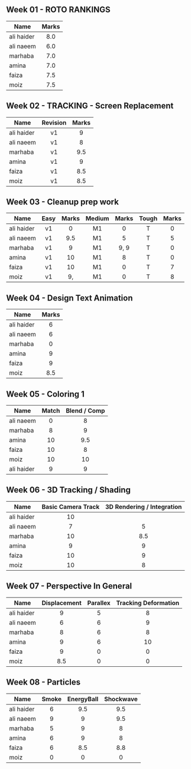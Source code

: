 ## Week 01 - ROTO RANKINGS
| Name   |      Marks      |
|----------|:-------------:|
| ali haider | 8.0 |
| ali naeem  | 6.0 |
| marhaba    | 7.0 |
| amina      | 7.0 |
| faiza      | 7.5 |
| moiz       | 7.5 |

## Week 02 - TRACKING - Screen Replacement

| Name   | Revision  |   Marks      |
|----------|:--:|:-------------:|
| ali haider |v1| 9|
| ali naeem  |v1| 8 |
| marhaba    |v1| 9.5 |
| amina      |v1| 9 |
| faiza      |v1| 8.5 |
| moiz       |v1| 8.5 |

## Week 03 - Cleanup prep work

| Name   | Easy  | Marks | Medium |  Marks | Tough |Marks |
|----------|:--:|:---:|:---:|:---:| :---:|:---:|
| ali haider |v1| 0     |M1|0|T|0|
| ali naeem  |v1| 9.5  |M1|5|T|5|
| marhaba    |v1| 9  |M1|9, 9|T|0|
| amina      |v1| 10  |M1|8|T|0|
| faiza      |v1| 10  |M1|0|T|7|
| moiz       |v1| 9,     |M1|0|T|8|

## Week 04 - Design Text Animation

| Name   | Marks |
|----------|:--:|
| ali haider |6|
| ali naeem  |6|
| marhaba    |0|
| amina      |9|
| faiza      |9|
| moiz       |8.5|

## Week 05 - Coloring 1

| Name   | Match |  Blend / Comp |
|----------|:--:|:--:|
| ali naeem  |0|8|
| marhaba    |8|9|
| amina      |10|9.5|
| faiza      |10|8|
| moiz       |10|10|
| ali haider |9|9|

## Week 06 - 3D Tracking / Shading

| Name   | Basic Camera Track |3D Rendering / Integration |
|----------|:--:|:--:|
| ali haider |10||
| ali naeem  |7|5|
| marhaba    |10|8.5|
| amina      |9|9|
| faiza      |10|9|
| moiz       |10|8|

## Week 07 - Perspective In General

| Name   | Displacement | Parallex | Tracking Deformation|
|----------|:--:|:--:|:--:|
| ali haider |9|5|8|
| ali naeem  |6|6|9|
| marhaba    |8|6|8|
| amina      |9|6|10|
| faiza      |9|0|0|
| moiz       |8.5|0|0|



## Week 08 - Particles

| Name   | Smoke | EnergyBall | Shockwave |
|----------|:--:|:--:|:--:|
| ali haider |6|9.5|9.5
| ali naeem  |9|9|9.5|
| marhaba    |5|9|8|
| amina      |6|9|8|
| faiza      |6|8.5|8.8|
| moiz       |0|0|0|
